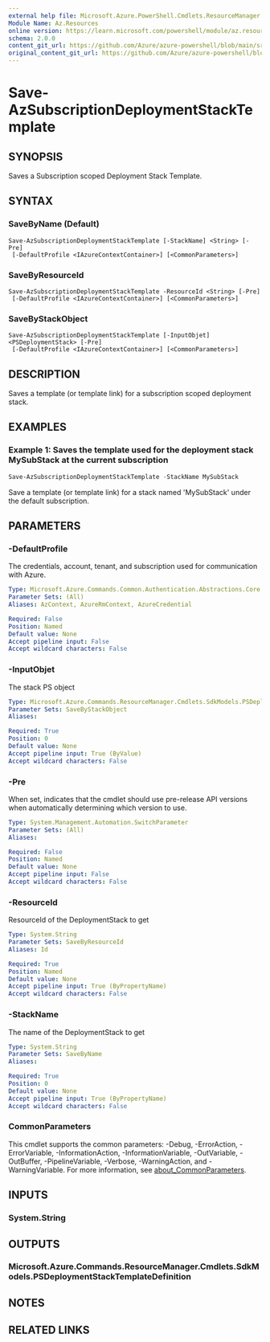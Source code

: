 ```yaml
---
external help file: Microsoft.Azure.PowerShell.Cmdlets.ResourceManager.dll-Help.xml
Module Name: Az.Resources
online version: https://learn.microsoft.com/powershell/module/az.resources/Save-AzSubscriptionDeploymentStackTemplate
schema: 2.0.0
content_git_url: https://github.com/Azure/azure-powershell/blob/main/src/Resources/Resources/help/Save-AzSubscriptionDeploymentStackTemplate.md
original_content_git_url: https://github.com/Azure/azure-powershell/blob/main/src/Resources/Resources/help/Save-AzSubscriptionDeploymentStackTemplate.md
---
```


# Save-AzSubscriptionDeploymentStackTemplate

## SYNOPSIS
Saves a Subscription scoped Deployment Stack Template.

## SYNTAX

### SaveByName (Default)
```
Save-AzSubscriptionDeploymentStackTemplate [-StackName] <String> [-Pre]
 [-DefaultProfile <IAzureContextContainer>] [<CommonParameters>]
```

### SaveByResourceId
```
Save-AzSubscriptionDeploymentStackTemplate -ResourceId <String> [-Pre]
 [-DefaultProfile <IAzureContextContainer>] [<CommonParameters>]
```

### SaveByStackObject
```
Save-AzSubscriptionDeploymentStackTemplate [-InputObjet] <PSDeploymentStack> [-Pre]
 [-DefaultProfile <IAzureContextContainer>] [<CommonParameters>]
```

## DESCRIPTION
Saves a template (or template link) for a subscription scoped deployment stack.

## EXAMPLES

### Example 1: Saves the template used for the deployment stack MySubStack at the current subscription
```powershell
Save-AzSubscriptionDeploymentStackTemplate -StackName MySubStack
```

Save a template (or template link) for a stack named 'MySubStack' under the default subscription.

## PARAMETERS

### -DefaultProfile
The credentials, account, tenant, and subscription used for communication with Azure.

```yaml
Type: Microsoft.Azure.Commands.Common.Authentication.Abstractions.Core.IAzureContextContainer
Parameter Sets: (All)
Aliases: AzContext, AzureRmContext, AzureCredential

Required: False
Position: Named
Default value: None
Accept pipeline input: False
Accept wildcard characters: False
```

### -InputObjet
The stack PS object

```yaml
Type: Microsoft.Azure.Commands.ResourceManager.Cmdlets.SdkModels.PSDeploymentStack
Parameter Sets: SaveByStackObject
Aliases:

Required: True
Position: 0
Default value: None
Accept pipeline input: True (ByValue)
Accept wildcard characters: False
```

### -Pre
When set, indicates that the cmdlet should use pre-release API versions when automatically determining which version to use.

```yaml
Type: System.Management.Automation.SwitchParameter
Parameter Sets: (All)
Aliases:

Required: False
Position: Named
Default value: None
Accept pipeline input: False
Accept wildcard characters: False
```

### -ResourceId
ResourceId of the DeploymentStack to get

```yaml
Type: System.String
Parameter Sets: SaveByResourceId
Aliases: Id

Required: True
Position: Named
Default value: None
Accept pipeline input: True (ByPropertyName)
Accept wildcard characters: False
```

### -StackName
The name of the DeploymentStack to get

```yaml
Type: System.String
Parameter Sets: SaveByName
Aliases:

Required: True
Position: 0
Default value: None
Accept pipeline input: True (ByPropertyName)
Accept wildcard characters: False
```

### CommonParameters
This cmdlet supports the common parameters: -Debug, -ErrorAction, -ErrorVariable, -InformationAction, -InformationVariable, -OutVariable, -OutBuffer, -PipelineVariable, -Verbose, -WarningAction, and -WarningVariable. For more information, see [about_CommonParameters](http://go.microsoft.com/fwlink/?LinkID=113216).

## INPUTS

### System.String

## OUTPUTS

### Microsoft.Azure.Commands.ResourceManager.Cmdlets.SdkModels.PSDeploymentStackTemplateDefinition

## NOTES

## RELATED LINKS
